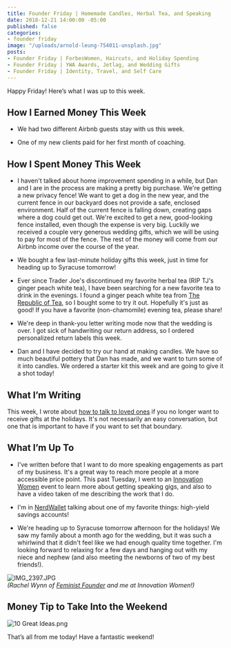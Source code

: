 ```yaml
---
title: Founder Friday | Homemade Candles, Herbal Tea, and Speaking
date: 2018-12-21 14:00:00 -05:00
published: false
categories:
- founder friday
image: "/uploads/arnold-leung-754011-unsplash.jpg"
posts:
- Founder Friday | ForbesWomen, Haircuts, and Holiday Spending
- Founder Friday | YWA Awards, Jetlag, and Wedding Gifts
- Founder Friday | Identity, Travel, and Self Care
---
```


Happy Friday! Here’s what I was up to this week.

## **How I Earned Money This Week**

* We had two different Airbnb guests stay with us this week.

* One of my new clients paid for her first month of coaching.

## **How I Spent Money This Week**

* I haven't talked about home improvement spending in a while, but Dan and I are in the process are making a pretty big purchase. We're getting a new privacy fence! We want to get a dog in the new year, and the current fence in our backyard does not provide a safe, enclosed environment. Half of the current fence is falling down, creating gaps where a dog could get out. We're excited to get a new, good-looking fence installed, even though the expense is very big. Luckily we received a couple very generous wedding gifts, which we will be using to pay for most of the fence. The rest of the money will come from our Airbnb income over the course of the year.

* We bought a few last-minute holiday gifts this week, just in time for heading up to Syracuse tomorrow!

* Ever since Trader Joe's discontinued my favorite herbal tea (RIP TJ's ginger peach white tea), I have been searching for a new favorite tea to drink in the evenings. I found a ginger peach white tea from [The Republic of Tea](https://www.republicoftea.com/), so I bought some to try it out. Hopefully it's just as good! If you have a favorite (non-chamomile) evening tea, please share!

* We're deep in thank-you letter writing mode now that the wedding is over. I got sick of handwriting our return address, so I ordered personalized return labels this week.

* Dan and I have decided to try our hand at making candles. We have so much beautiful pottery that Dan has made, and we want to turn some of it into candles. We ordered a starter kit this week and are going to give it a shot today!

## **What I’m Writing**

This week, I wrote about [how to talk to loved ones](https://www.maggiegermano.com/blog/how-to-talk-to-loved-ones-if-you-dont-want-to-receive-gifts/) if you no longer want to receive gifts at the holidays. It's not necessarily an easy conversation, but one that is important to have if you want to set that boundary.

## **What I’m Up To**

* I've written before that I want to do more speaking engagements as part of my business. It's a great way to reach more people at a more accessible price point. This past Tuesday, I went to an [Innovation Women](https://innovationwomen.wordpress.com/) event to learn more about getting speaking gigs, and also to have a video taken of me describing the work that I do.

* I'm in [NerdWallet](https://www.nerdwallet.com/blog/banking/your-easiest-new-years-resolution-make-your-money-work-harder/) talking about one of my favorite things: high-yield savings accounts!

* We're heading up to Syracuse tomorrow afternoon for the holidays! We saw my family about a month ago for the wedding, but it was such a whirlwind that it didn't feel like we had enough quality time together. I'm looking forward to relaxing for a few days and hanging out with my niece and nephew (and also meeting the newborns of two of my best friends!).

![IMG_2397.JPG](/uploads/IMG_2397.JPG)\
*(Rachel Wynn of [Feminist Founder](https://www.feministfounder.com/) and me at Innovation Women!)*

## **Money Tip to Take Into the Weekend**

![10 Great Ideas.png](/uploads/10%20Great%20Ideas.png)

That’s all from me today! Have a fantastic weekend!